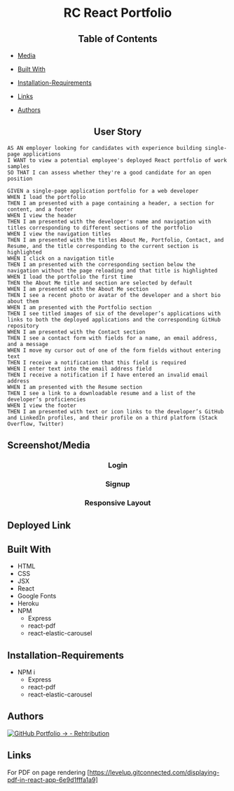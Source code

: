 <h1 align="center">RC React Portfolio</h1>

<h2 align="center">Table of Contents</h2>

- [Media](#screenshot/media)

- [Built With](#built-with)

- [Installation-Requirements](#installation-requirements)

- [Links](#links)

- [Authors](#authors)


<h2 align="center">User Story</h2>

```
AS AN employer looking for candidates with experience building single-page applications
I WANT to view a potential employee's deployed React portfolio of work samples
SO THAT I can assess whether they're a good candidate for an open position

GIVEN a single-page application portfolio for a web developer
WHEN I load the portfolio
THEN I am presented with a page containing a header, a section for content, and a footer
WHEN I view the header
THEN I am presented with the developer's name and navigation with titles corresponding to different sections of the portfolio
WHEN I view the navigation titles
THEN I am presented with the titles About Me, Portfolio, Contact, and Resume, and the title corresponding to the current section is highlighted
WHEN I click on a navigation title
THEN I am presented with the corresponding section below the navigation without the page reloading and that title is highlighted
WHEN I load the portfolio the first time
THEN the About Me title and section are selected by default
WHEN I am presented with the About Me section
THEN I see a recent photo or avatar of the developer and a short bio about them
WHEN I am presented with the Portfolio section
THEN I see titled images of six of the developer’s applications with links to both the deployed applications and the corresponding GitHub repository
WHEN I am presented with the Contact section
THEN I see a contact form with fields for a name, an email address, and a message
WHEN I move my cursor out of one of the form fields without entering text
THEN I receive a notification that this field is required
WHEN I enter text into the email address field
THEN I receive a notification if I have entered an invalid email address
WHEN I am presented with the Resume section
THEN I see a link to a downloadable resume and a list of the developer’s proficiencies
WHEN I view the footer
THEN I am presented with text or icon links to the developer’s GitHub and LinkedIn profiles, and their profile on a third platform (Stack Overflow, Twitter) 
```

## Screenshot/Media

<h3 align="center">Login</h3>

<h3 align="center">Signup</h3>

<h3 align="center">Responsive Layout</h3>


## Deployed Link


## Built With

- HTML
- CSS
- JSX
- React
- Google Fonts
- Heroku
- NPM
  - Express
  - react-pdf
  - react-elastic-carousel

## Installation-Requirements
- NPM i
  - Express
  - react-pdf
  - react-elastic-carousel

## Authors

[![GitHub Portfolio -> - Rehtribution](https://img.shields.io/badge/GitHub_Portfolio_-->-Rehtribution-darkred?style=for-the-badge)](https://github.com/Rehtribution)


## Links

For PDF on page rendering
[https://levelup.gitconnected.com/displaying-pdf-in-react-app-6e9d1fffa1a9]